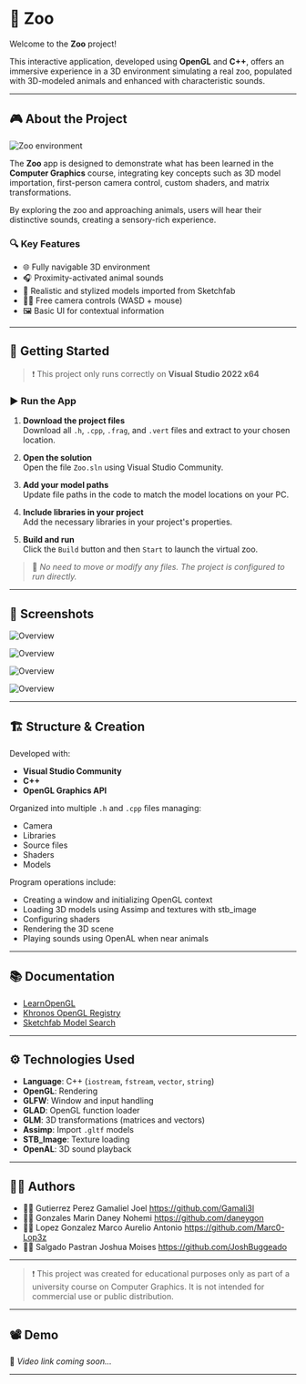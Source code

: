 
# 🦁 Zoo

Welcome to the **Zoo** project!

This interactive application, developed using **OpenGL** and **C++**, offers an immersive experience in a 3D environment simulating a real zoo, populated with 3D-modeled animals and enhanced with characteristic sounds.

---

## 🎮 About the Project

![Zoo environment](https://github.com/user-attachments/assets/1f9d239d-1fc3-4744-8ea0-4effa48dfde0)

The **Zoo** app is designed to demonstrate what has been learned in the **Computer Graphics** course, integrating key concepts such as 3D model importation, first-person camera control, custom shaders, and matrix transformations.

By exploring the zoo and approaching animals, users will hear their distinctive sounds, creating a sensory-rich experience.

### 🔍 Key Features

- 🌐 Fully navigable 3D environment
- 🎧 Proximity-activated animal sounds
- 🦍 Realistic and stylized models imported from Sketchfab
- 👨‍💻 Free camera controls (WASD + mouse)
- 🖼️ Basic UI for contextual information

---

## 🚀 Getting Started

> ❗ This project only runs correctly on **Visual Studio 2022 x64**

### ▶️ Run the App

1. **Download the project files**  
   Download all `.h`, `.cpp`, `.frag`, and `.vert` files and extract to your chosen location.

2. **Open the solution**  
   Open the file `Zoo.sln` using Visual Studio Community.

3. **Add your model paths**  
   Update file paths in the code to match the model locations on your PC.

4. **Include libraries in your project**  
   Add the necessary libraries in your project's properties.

5. **Build and run**  
   Click the `Build` button and then `Start` to launch the virtual zoo.

> 🔔 *No need to move or modify any files. The project is configured to run directly.*

---

## 📸 Screenshots
 
![Overview](https://github.com/user-attachments/assets/9d38fecf-57ae-4dca-9743-4432d22b2342)

![Overview](https://github.com/user-attachments/assets/a8065c44-77e1-43bf-85aa-5864ca8469ef)

![Overview](https://github.com/user-attachments/assets/2498556d-dca0-4d92-b7e0-2cc9814ad00b)

![Overview](https://github.com/user-attachments/assets/8fb49e70-b780-4e93-8be2-68090c3b8069)

---

## 🏗️ Structure & Creation

Developed with:

- **Visual Studio Community**
- **C++**
- **OpenGL Graphics API**

Organized into multiple `.h` and `.cpp` files managing:

- Camera
- Libraries
- Source files
- Shaders
- Models

Program operations include:

- Creating a window and initializing OpenGL context
- Loading 3D models using Assimp and textures with stb_image
- Configuring shaders
- Rendering the 3D scene
- Playing sounds using OpenAL when near animals

---

## 📚 Documentation

- [LearnOpenGL](https://learnopengl.com/)
- [Khronos OpenGL Registry](https://registry.khronos.org/OpenGL/)
- [Sketchfab Model Search](https://sketchfab.com/search?type=models)

---

## ⚙️ Technologies Used

- **Language**: C++ (`iostream`, `fstream`, `vector`, `string`)
- **OpenGL**: Rendering
- **GLFW**: Window and input handling
- **GLAD**: OpenGL function loader
- **GLM**: 3D transformations (matrices and vectors)
- **Assimp**: Import `.gltf` models
- **STB_Image**: Texture loading
- **OpenAL**: 3D sound playback

---

## 👩‍💻 Authors

- 🧑‍💻 Gutierrez Perez Gamaliel Joel            https://github.com/Gamali3l
- 👩‍💻 Gonzales Marin Daney Nohemi                https://github.com/daneygon
- 🧑‍💻 Lopez Gonzalez Marco Aurelio Antonio     https://github.com/Marc0-Lop3z  
- 🧑‍💻 Salgado Pastran Joshua Moises            https://github.com/JoshBuggeado 

---

> ❗ This project was created for educational purposes only as part of a university course on Computer Graphics. It is not intended for commercial use or public distribution.

---

## 📽️ Demo

🎥 *Video link coming soon...*

---
